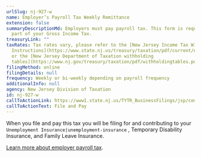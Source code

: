 ```yaml
---
urlSlug: nj-927-w
name: Employer’s Payroll Tax Weekly Remittance
extension: false
summaryDescriptionMd: Employers must pay payroll tax. This form is required as
  part of your Gross Income Tax.
treasuryLink: ""
taxRates: Tax rates vary, please refer to the [New Jersey Income Tax Withholding
  Instructions](https://www.state.nj.us/treasury/taxation/pdf/current/njwt.pdf)
  or the [New Jersey Department of Taxation withholding
  tables](https://www.nj.gov/treasury/taxation/pdf/withholdingtables.pdf).
filingMethod: online
filingDetails: null
frequency: Weekly or bi-weekly depending on payroll frequency
additionalInfo: null
agency: New Jersey Division of Taxation
id: nj-927-w
callToActionLink: https://www1.state.nj.us/TYTR_BusinessFilings/jsp/common/Login.jsp?taxcode=45
callToActionText: File and Pay
---
```

When you file and pay this tax you will be filing for and contributing to your `Unemployment Insurance|unemployment-insurance` , Temporary Disability Insurance, and Family Leave Insurance.

[Learn more about employer payroll tax](https://www.nj.gov/treasury/taxation/businesses/payroll/index.shtml).